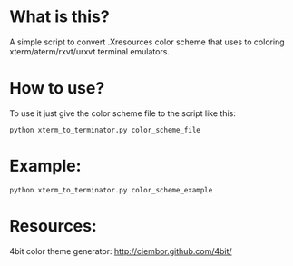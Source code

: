 What is this?
=====

A simple script to convert .Xresources color scheme that uses to coloring xterm/aterm/rxvt/urxvt terminal emulators.

How to use?
=====
To use it just give the color scheme file to the script like this:
    
    python xterm_to_terminator.py color_scheme_file

Example:
=====
    python xterm_to_terminator.py color_scheme_example

Resources:
=====
4bit color theme generator: http://ciembor.github.com/4bit/